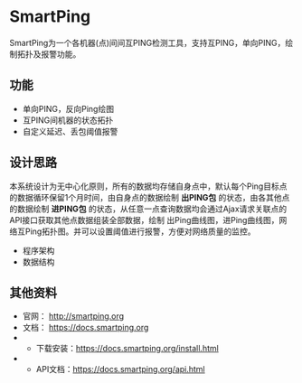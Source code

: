 # SmartPing #

SmartPing为一个各机器(点)间间互PING检测工具，支持互PING，单向PING，绘制拓扑及报警功能。

## 功能 ##

- 单向PING，反向Ping绘图
- 互PING间机器的状态拓扑
- 自定义延迟、丢包阈值报警

## 设计思路 ##

本系统设计为无中心化原则，所有的数据均存储自身点中，默认每个Ping目标点的数据循环保留1个月时间，由自身点的数据绘制 **出PING包** 的状态，由各其他点的数据绘制 **进PING包** 的状态，从任意一点查询数据均会通过Ajax请求关联点的API接口获取其他点数据组装全部数据，绘制 出Ping曲线图，进Ping曲线图，网络互Ping拓扑图。并可以设置阈值进行报警，方便对网络质量的监控。

- 程序架构
- 数据结构


## 其他资料 ##

- 官网： http://smartping.org
- 文档： https://docs.smartping.org
- - 下载安装：https://docs.smartping.org/install.html
- - API文档：https://docs.smartping.org/api.html
